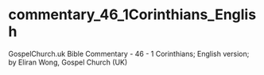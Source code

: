 # commentary_46_1Corinthians_English
GospelChurch.uk Bible Commentary - 46 - 1 Corinthians; English version; by Eliran Wong, Gospel Church (UK)

